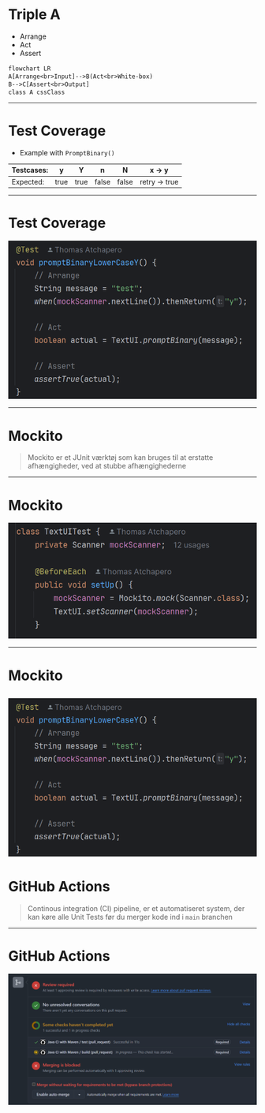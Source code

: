 # Triple A
- Arrange
- Act
- Assert
```mermaid
flowchart LR
A[Arrange<br>Input]-->B(Act<br>White-box)
B-->C[Assert<br>Output]
class A cssClass
```
---
# Test Coverage
- Example with `PromptBinary()`

| Testcases: | y    | Y    | n     | N     | x -> y        |
| ---------- | ---- | ---- | ----- | ----- | ------------- |
| Expected:  | true | true | false | false | retry -> true |

---
# Test Coverage
![Pasted image 20241128113949.png](Pasted%20image%2020241128113949.png)

--- 
# Mockito
> Mockito er et JUnit værktøj som kan bruges til at erstatte afhængigheder, ved at stubbe afhængighederne
---
# Mockito

![Pasted image 20241128114550.png](Pasted%20image%2020241128114550.png)

---
# Mockito
![Pasted image 20241128113949.png](Pasted%20image%2020241128113949.png)
---
# GitHub Actions

> Continous integration (CI) pipeline, er et automatiseret system, der kan køre alle Unit Tests før du merger kode ind i `main` branchen

---
# GitHub Actions

![Pasted image 20241128115647.png](Pasted%20image%2020241128115647.png)